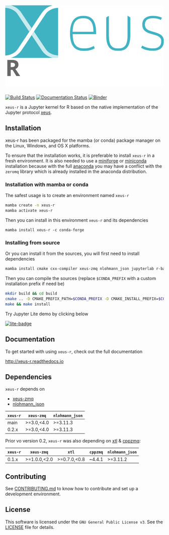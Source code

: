 # ![xeus-r](docs/source/xeus-logo.svg)

[![Build Status](https://github.com/jupyter-xeus/xeus-r/actions/workflows/main.yml/badge.svg)](https://github.com/jupyter-xeus/xeus-r/actions/workflows/main.yml) [![Documentation Status](http://readthedocs.org/projects/xeus-r/badge/?version=latest)](https://xeus-r.readthedocs.io/en/latest/?badge=latest) [![Binder](https://mybinder.org/badge_logo.svg)](https://mybinder.org/v2/gh/jupyter-xeus/xeus-r/main?urlpath=/lab/tree/notebooks/xeus-r.ipynb)

`xeus-r` is a Jupyter kernel for R based on the native implementation of the
Jupyter protocol [xeus](https://github.com/jupyter-xeus/xeus).

## Installation

xeus-r has been packaged for the mamba (or conda) package manager on the Linux, Windows, and OS X platforms.

To ensure that the installation works, it is preferable to install `xeus-r` in a
fresh environment. It is also needed to use a
[miniforge](https://github.com/conda-forge/miniforge#mambaforge) or
[miniconda](https://conda.io/miniconda.html) installation because with the full
[anaconda](https://www.anaconda.com/) you may have a conflict with the `zeromq` library
which is already installed in the anaconda distribution.

### Installation with mamba or conda

The safest usage is to create an environment named `xeus-r`

```bash
mamba create -n xeus-r
mamba activate xeus-r
```

Then you can install in this environment `xeus-r` and its dependencies

```
mamba install xeus-r -c conda-forge
```

### Installing from source

Or you can install it from the sources, you will first need to install dependencies

```bash
mamba install cmake cxx-compiler xeus-zmq nlohmann_json jupyterlab r-base r-evaluate r-rlang r-jsonlite r-glue r-cli r-repr r-irdisplay -c conda-forge
```

Then you can compile the sources (replace `$CONDA_PREFIX` with a custom installation
prefix if need be)

```bash
mkdir build && cd build
cmake .. -D CMAKE_PREFIX_PATH=$CONDA_PREFIX -D CMAKE_INSTALL_PREFIX=$CONDA_PREFIX -D CMAKE_INSTALL_LIBDIR=lib
make && make install
```

Try Jupyter Lite demo by clicking below

[![lite-badge](https://jupyterlite.rtfd.io/en/latest/_static/badge.svg)](https://github.com/jupyter-xeus/xeus-r/lab/index.html)

<!-- ## Trying it online

To try out xeus-r interactively in your web browser, just click on the binder link:
(Once Conda Package is Ready)

[![Binder](binder-logo.svg)](https://mybinder.org/v2/gh/jupyter-xeus/xeus-r/main?urlpath=/lab/tree/notebooks/xeus-r.ipynb) -->



## Documentation

To get started with using `xeus-r`, check out the full documentation

http://xeus-r.readthedocs.io


## Dependencies

`xeus-r` depends on

- [xeus-zmq](https://github.com/jupyter-xeus/xeus-zmq)
- [nlohmann_json](https://github.com/nlohmann/json)

| `xeus-r`|   `xeus-zmq`     |`nlohmann_json` |
|---------|------------------|----------------|
|  main   |  >=3.0,<4.0      |  >=3.11.3      |
|  0.2.x  |  >=3.0,<4.0      |  >=3.11.3      |

Prior vo version 0.2, `xeus-r` was also depending on [xtl](https://github.com/xtensor-stack/xtl) & [cppzmq](https://github.com/zeromq/cppzmq):

| `xeus-r`|   `xeus-zmq`     |      `xtl`      | `cppzmq` | `nlohmann_json` |
|---------|------------------|-----------------|----------|-----------------|
|  0.1.x  |  >=1.0.0,<2.0    |  >=0.7.0,<0.8   | ~4.4.1   |  >=3.11.2       |

## Contributing

See [CONTRIBUTING.md](./CONTRIBUTING.md) to know how to contribute and set up a
development environment.

## License

This software is licensed under the `GNU General Public License v3`. See the [LICENSE](LICENSE)
file for details.
